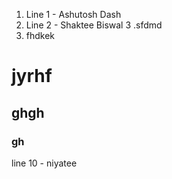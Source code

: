1. Line 1 - Ashutosh Dash
2. Line 2 - Shaktee Biswal
3 .sfdmd
4. fhdkek

# jyrhf
## ghgh
### gh

line 10  - niyatee